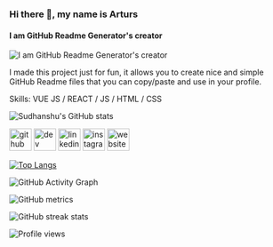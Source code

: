 ### Hi there 👋, my name is Arturs
#### I am GitHub Readme Generator's creator
![I am GitHub Readme Generator's creator](https://arturssmirnovs.github.io/github-profile-readme-generator/images/banner.png)

I made this project just for fun, it allows you to create nice and simple GitHub Readme files that you can copy/paste and use in your profile.

Skills: VUE JS / REACT / JS / HTML / CSS

![Sudhanshu's GitHub stats](https://github-readme-stats.vercel.app/api?username=sudhanshu287&show_icons=true&theme=radical)

[<img src='https://cdn.jsdelivr.net/npm/simple-icons@3.0.1/icons/github.svg' alt='github' height='40'>](https://github.com/sudhanshu287)  [<img src='https://cdn.jsdelivr.net/npm/simple-icons@3.0.1/icons/dev-dot-to.svg' alt='dev' height='40'>](https://dev.to/sudhanshu287)  [<img src='https://cdn.jsdelivr.net/npm/simple-icons@3.0.1/icons/linkedin.svg' alt='linkedin' height='40'>](https://www.linkedin.com/in/sudhanshu123/)  [<img src='https://cdn.jsdelivr.net/npm/simple-icons@3.0.1/icons/instagram.svg' alt='instagram' height='40'>](https://www.instagram.com/_sdn_patel_dev/)  [<img src='https://cdn.jsdelivr.net/npm/simple-icons@3.0.1/icons/icloud.svg' alt='website' height='40'>](https://sudhanshupatel.vercel.app)  

[![Top Langs](https://github-readme-stats.vercel.app/api/top-langs/?username=sudhanshu287)](https://github.com/anuraghazra/github-readme-stats)

![GitHub Activity Graph](https://activity-graph.herokuapp.com/graph?username=sudhanshu287)  

![GitHub metrics](https://metrics.lecoq.io/sudhanshu287)  

![GitHub streak stats](https://streak-stats.demolab.com/?user=sudhanshu287)  

![Profile views](https://gpvc.arturio.dev/sudhanshu287)  



